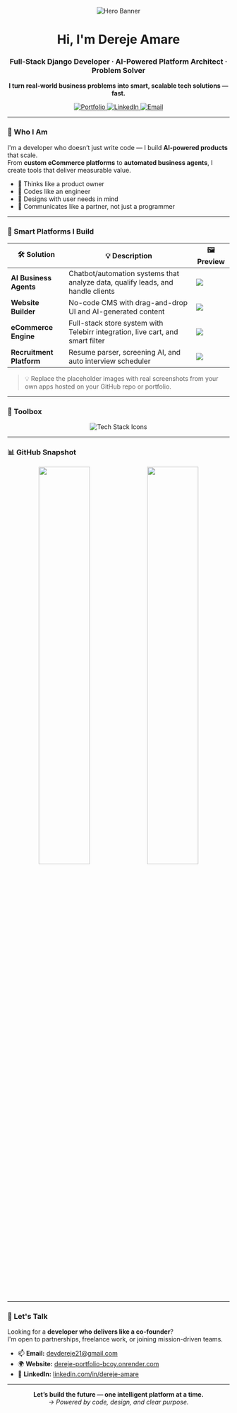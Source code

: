 <!-- HERO BANNER -->
<p align="center">
  <img src="https://raw.githubusercontent.com/Draglow/Draglow/main/assets/banner.jpg" alt="Hero Banner" style="max-width:100%;">
</p>

<h1 align="center">Hi, I'm Dereje Amare</h1>
<h3 align="center">Full-Stack Django Developer · AI-Powered Platform Architect · Problem Solver</h3>

<p align="center"><strong>I turn real-world business problems into smart, scalable tech solutions — fast.</strong></p>

<!-- CTA BUTTONS -->
<p align="center">
  <a href="https://dereje-portfolio-bcoy.onrender.com/" target="_blank">
    <img alt="Portfolio" src="https://img.shields.io/badge/-Visit Portfolio-black?style=for-the-badge&logo=firefox&logoColor=white">
  </a>
  <a href="https://www.linkedin.com/in/dereje-amare" target="_blank">
    <img alt="LinkedIn" src="https://img.shields.io/badge/-LinkedIn-blue?style=for-the-badge&logo=linkedin&logoColor=white">
  </a>
  <a href="mailto:devdereje21@gmail.com">
    <img alt="Email" src="https://img.shields.io/badge/-Contact Me-green?style=for-the-badge&logo=gmail&logoColor=white">
  </a>
</p>

---

<!-- ABOUT -->
### 🚀 Who I Am

I'm a developer who doesn’t just write code — I build **AI-powered products** that scale.  
From **custom eCommerce platforms** to **automated business agents**, I create tools that deliver measurable value.

- 🧠 Thinks like a product owner  
- 🎯 Codes like an engineer  
- 🧩 Designs with user needs in mind  
- 💬 Communicates like a partner, not just a programmer  

---

<!-- FEATURED PROJECTS -->
### 🧠 Smart Platforms I Build

| 🛠 Solution | 💡 Description | 🖼 Preview |
|------------|----------------|-----------|
| **AI Business Agents** | Chatbot/automation systems that analyze data, qualify leads, and handle clients | ![](https://raw.githubusercontent.com/Draglow/Draglow/main/assets/ai-agent.png) |
| **Website Builder** | No-code CMS with drag-and-drop UI and AI-generated content | ![](https://raw.githubusercontent.com/Draglow/Draglow/main/assets/website-builder.png) |
| **eCommerce Engine** | Full-stack store system with Telebirr integration, live cart, and smart filter | ![](https://raw.githubusercontent.com/Draglow/Draglow/main/assets/ecommerce-platform.png) |
| **Recruitment Platform** | Resume parser, screening AI, and auto interview scheduler | ![](https://raw.githubusercontent.com/Draglow/Draglow/main/assets/hr-tool.png) |

> 💡 Replace the placeholder images with real screenshots from your own apps hosted on your GitHub repo or portfolio.

---

<!-- TECH STACK -->
### 🧰 Toolbox

<p align="center">
  <img src="https://skillicons.dev/icons?i=python,django,postgresql,tailwind,docker,git,linux,html,js" alt="Tech Stack Icons" />
</p>

---

<!-- GITHUB STATS -->
### 📊 GitHub Snapshot

<div align="center">
  <img src="https://github-readme-stats.vercel.app/api?username=Draglow&show_icons=true&theme=nightowl&hide_title=true&hide=issues" width="48%">
  <img src="https://github-readme-streak-stats.herokuapp.com/?user=Draglow&theme=nightowl" width="48%">
</div>

---

<!-- CONTACT -->
### 🤝 Let's Talk

Looking for a **developer who delivers like a co-founder**?  
I'm open to partnerships, freelance work, or joining mission-driven teams.

- 📫 **Email:** devdereje21@gmail.com  
- 🌍 **Website:** [dereje-portfolio-bcoy.onrender.com](https://dereje-portfolio-bcoy.onrender.com)  
- 💼 **LinkedIn:** [linkedin.com/in/dereje-amare](https://www.linkedin.com/in/dereje-amare)

---

<p align="center">
  <strong>Let’s build the future — one intelligent platform at a time.</strong><br>
  <em>→ Powered by code, design, and clear purpose.</em>
</p>